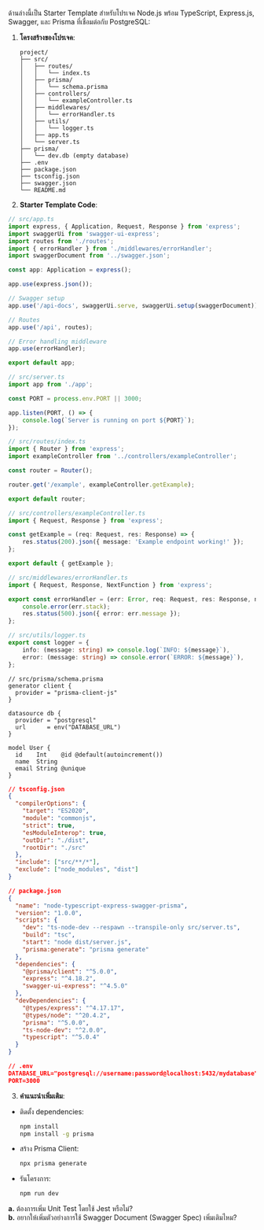 ด้านล่างนี้เป็น Starter Template สำหรับโปรเจค Node.js พร้อม TypeScript, Express.js, Swagger, และ Prisma ที่เชื่อมต่อกับ PostgreSQL:

1. **โครงสร้างของโปรเจค**:
   ```
   project/
   ├── src/
   │   ├── routes/
   │   │   └── index.ts
   │   ├── prisma/
   │   │   └── schema.prisma
   │   ├── controllers/
   │   │   └── exampleController.ts
   │   ├── middlewares/
   │   │   └── errorHandler.ts
   │   ├── utils/
   │   │   └── logger.ts
   │   ├── app.ts
   │   └── server.ts
   ├── prisma/
   │   └── dev.db (empty database)
   ├── .env
   ├── package.json
   ├── tsconfig.json
   ├── swagger.json
   └── README.md
   ```

2. **Starter Template Code**:

```typescript
// src/app.ts
import express, { Application, Request, Response } from 'express';
import swaggerUi from 'swagger-ui-express';
import routes from './routes';
import { errorHandler } from './middlewares/errorHandler';
import swaggerDocument from '../swagger.json';

const app: Application = express();

app.use(express.json());

// Swagger setup
app.use('/api-docs', swaggerUi.serve, swaggerUi.setup(swaggerDocument));

// Routes
app.use('/api', routes);

// Error handling middleware
app.use(errorHandler);

export default app;
```

```typescript
// src/server.ts
import app from './app';

const PORT = process.env.PORT || 3000;

app.listen(PORT, () => {
    console.log(`Server is running on port ${PORT}`);
});
```

```typescript
// src/routes/index.ts
import { Router } from 'express';
import exampleController from '../controllers/exampleController';

const router = Router();

router.get('/example', exampleController.getExample);

export default router;
```

```typescript
// src/controllers/exampleController.ts
import { Request, Response } from 'express';

const getExample = (req: Request, res: Response) => {
    res.status(200).json({ message: 'Example endpoint working!' });
};

export default { getExample };
```

```typescript
// src/middlewares/errorHandler.ts
import { Request, Response, NextFunction } from 'express';

export const errorHandler = (err: Error, req: Request, res: Response, next: NextFunction) => {
    console.error(err.stack);
    res.status(500).json({ error: err.message });
};
```

```typescript
// src/utils/logger.ts
export const logger = {
    info: (message: string) => console.log(`INFO: ${message}`),
    error: (message: string) => console.error(`ERROR: ${message}`),
};
```

```prisma
// src/prisma/schema.prisma
generator client {
  provider = "prisma-client-js"
}

datasource db {
  provider = "postgresql"
  url      = env("DATABASE_URL")
}

model User {
  id    Int    @id @default(autoincrement())
  name  String
  email String @unique
}
```

```json
// tsconfig.json
{
  "compilerOptions": {
    "target": "ES2020",
    "module": "commonjs",
    "strict": true,
    "esModuleInterop": true,
    "outDir": "./dist",
    "rootDir": "./src"
  },
  "include": ["src/**/*"],
  "exclude": ["node_modules", "dist"]
}
```

```json
// package.json
{
  "name": "node-typescript-express-swagger-prisma",
  "version": "1.0.0",
  "scripts": {
    "dev": "ts-node-dev --respawn --transpile-only src/server.ts",
    "build": "tsc",
    "start": "node dist/server.js",
    "prisma:generate": "prisma generate"
  },
  "dependencies": {
    "@prisma/client": "^5.0.0",
    "express": "^4.18.2",
    "swagger-ui-express": "^4.5.0"
  },
  "devDependencies": {
    "@types/express": "^4.17.17",
    "@types/node": "^20.4.2",
    "prisma": "^5.0.0",
    "ts-node-dev": "^2.0.0",
    "typescript": "^5.0.4"
  }
}
```

```json
// .env
DATABASE_URL="postgresql://username:password@localhost:5432/mydatabase"
PORT=3000
```

3. **คำแนะนำเพิ่มเติม**:
- ติดตั้ง dependencies:
  ```bash
  npm install
  npm install -g prisma
  ```
- สร้าง Prisma Client:
  ```bash
  npx prisma generate
  ```
- รันโครงการ:
  ```bash
  npm run dev
  ```

**a.** ต้องการเพิ่ม Unit Test โดยใช้ Jest หรือไม่?  
**b.** อยากให้เพิ่มตัวอย่างการใช้ Swagger Document (Swagger Spec) เพิ่มเติมไหม?